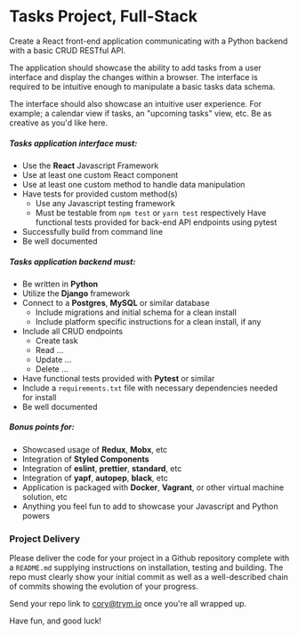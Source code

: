 # Tasks Project, Full-Stack

Create a React front-end application communicating with a Python backend with a basic CRUD RESTful API.

The application should showcase the ability to add tasks from a user interface and display the changes within a browser.  The interface is required to be intuitive enough to manipulate a basic tasks data schema.

The interface should also showcase an intuitive user experience. For example; a calendar view if tasks, an "upcoming tasks" view, etc. Be as creative as you'd like here.

##### Tasks application interface must:

- Use the **React** Javascript Framework
- Use at least one custom React component
- Use at least one custom method to handle data manipulation
- Have tests for provided custom method(s)
  - Use any Javascript testing framework
  - Must be testable from `npm test` or `yarn test` respectively
  Have functional tests provided for back-end API endpoints using pytest
- Successfully build from command line
- Be well documented

##### Tasks application backend must:

- Be written in **Python**
- Utilize the **Django** framework
- Connect to a **Postgres**, **MySQL** or similar database
  - Include migrations and initial schema for a clean install
  - Include platform specific instructions for a clean install, if any
- Include all CRUD endpoints
  - Create task
  - Read ...
  - Update ...
  - Delete ...
- Have functional tests provided with **Pytest** or similar
- Include a `requirements.txt` file with necessary dependencies needed for install
- Be well documented

##### Bonus points for:

- Showcased usage of **Redux**, **Mobx**, etc
- Integration of **Styled Components**
- Integration of **eslint**, **prettier**, **standard**, etc
- Integration of **yapf**, **autopep**, **black**, etc
- Application is packaged with **Docker**, **Vagrant**, or other virtual machine solution, etc
- Anything you feel fun to add to showcase your Javascript and Python powers

### Project Delivery

Please deliver the code for your project in a Github repository complete with a `README.md` supplying instructions on installation, testing and building. The repo must clearly show your initial commit as well as a well-described chain of commits showing the evolution of your progress.

Send your repo link to cory@trym.io once you're all wrapped up.

Have fun, and good luck!
